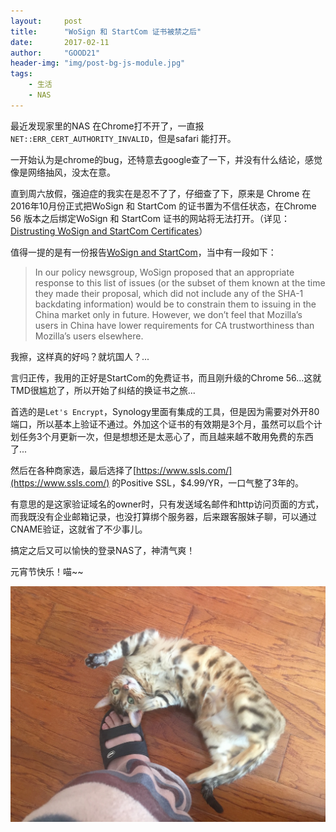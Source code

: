 ```yaml
---
layout:     post
title:      "WoSign 和 StartCom 证书被禁之后"
date:       2017-02-11
author:     "GOOD21"
header-img: "img/post-bg-js-module.jpg"
tags:
    - 生活
    - NAS
---
```


最近发现家里的NAS 在Chrome打不开了，一直报`NET::ERR_CERT_AUTHORITY_INVALID`，但是safari 能打开。

一开始认为是chrome的bug，还特意去google查了一下，并没有什么结论，感觉像是网络抽风，没太在意。

直到周六放假，强迫症的我实在是忍不了了，仔细查了下，原来是 Chrome 在2016年10月份正式把WoSign 和 StartCom 的证书置为不信任状态，在Chrome 56 版本之后绑定WoSign 和 StartCom 证书的网站将无法打开。（详见：[Distrusting WoSign and StartCom Certificates](https://security.googleblog.com/2016/10/distrusting-wosign-and-startcom.html)）

值得一提的是有一份报告[WoSign and StartCom](https://docs.google.com/document/d/1C6BlmbeQfn4a9zydVi2UvjBGv6szuSB4sMYUcVrR8vQ/preview)，当中有一段如下：

>In our policy newsgroup, WoSign proposed that an appropriate response to this list of issues (or the subset of them known at the time they made their proposal, which did not include any of the SHA-1 backdating information) would be to constrain them to issuing in the China market only in future. However, we don’t feel that Mozilla’s users in China have lower requirements for CA trustworthiness than Mozilla’s users elsewhere.


我擦，这样真的好吗？就坑国人？...

言归正传，我用的正好是StartCom的免费证书，而且刚升级的Chrome 56...这就TMD很尴尬了，所以开始了纠结的换证书之旅...

首选的是`Let's Encrypt`，Synology里面有集成的工具，但是因为需要对外开80端口，所以基本上验证不通过。外加这个证书的有效期是3个月，虽然可以启个计划任务3个月更新一次，但是想想还是太恶心了，而且越来越不敢用免费的东西了...

然后在各种商家选，最后选择了[https://www.ssls.com/](https://www.ssls.com/) 的Positive SSL，$4.99/YR，一口气整了3年的。

有意思的是这家验证域名的owner时，只有发送域名邮件和http访问页面的方式，而我既没有企业邮箱记录，也没打算绑个服务器，后来跟客服妹子聊，可以通过CNAME验证，这就省了不少事儿。

搞定之后又可以愉快的登录NAS了，神清气爽！

元宵节快乐！喵~~

![miaomiao.jpeg](/img/in-post/update-ssl/miaomiao.jpeg)

